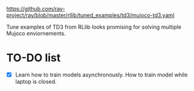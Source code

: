 https://github.com/ray-project/ray/blob/master/rllib/tuned_examples/td3/mujoco-td3.yaml

Tune examples of TD3 from RLlib looks promising for solving multiple Mujoco enviornements.

# TO-DO list

* [x] Learn how to train models asynchronously. How to train model while laptop is closed.
